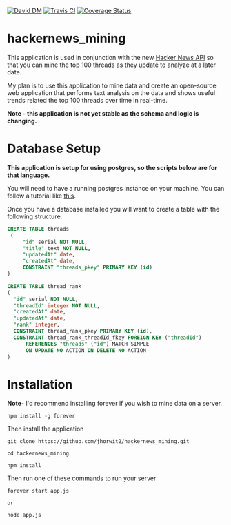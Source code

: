 [![David DM](https://david-dm.org/jhorwit2/hackernews_mining.png)](http://david-dm.org)
[![Travis CI](https://travis-ci.org/jhorwit2/hackernews_mining.svg)](https://travis-ci.org/jhorwit2/hackernews_mining)
[![Coverage Status](https://img.shields.io/coveralls/jhorwit2/hackernews_mining.svg)](https://coveralls.io/r/jhorwit2/hackernews_mining)

hackernews_mining
=================

This application is used in conjunction with the new [Hacker News API](https://github.com/HackerNews/API) so that you can
mine the top 100 threads as they update to analyze at a later date.

My plan is to use this application to mine data and create an open-source web application that performs
text analysis on the data and shows useful trends related the top 100 threads over time in real-time.

<b>Note - this application is not yet stable as the schema and logic is changing.

Database Setup
=================
This application is setup for using postgres, so the scripts below are for that language.</b>


You will need to have a running postgres instance on your machine. You can follow a tutorial like [this](https://www.digitalocean.com/community/tutorials/how-to-install-and-use-postgresql-on-ubuntu-14-04).

Once you have a database installed you will want to create a table
with the following structure:

```sql
CREATE TABLE threads
 (
     "id" serial NOT NULL,
     "title" text NOT NULL,
     "updatedAt" date,
     "createdAt" date,
     CONSTRAINT "threads_pkey" PRIMARY KEY (id)
)

CREATE TABLE thread_rank
(
  "id" serial NOT NULL,
  "threadId" integer NOT NULL,
  "createdAt" date,
  "updatedAt" date,
  "rank" integer,
  CONSTRAINT thread_rank_pkey PRIMARY KEY (id),
  CONSTRAINT thread_rank_threadId_fkey FOREIGN KEY ("threadId")
      REFERENCES "threads" ("id") MATCH SIMPLE
      ON UPDATE NO ACTION ON DELETE NO ACTION
)
```

Installation
=================

**Note**- I'd recommend installing forever if you wish to mine data on a server.

```
npm install -g forever
```

Then install the application

```
git clone https://github.com/jhorwit2/hackernews_mining.git

cd hackernews_mining

npm install
```

Then run one of these commands to run your server
```
forever start app.js

or

node app.js
```

